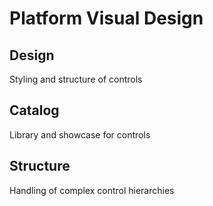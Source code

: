 # Platform Visual Design

## Design
Styling and structure of controls

## Catalog
Library and showcase for controls

## Structure
Handling of complex control hierarchies

